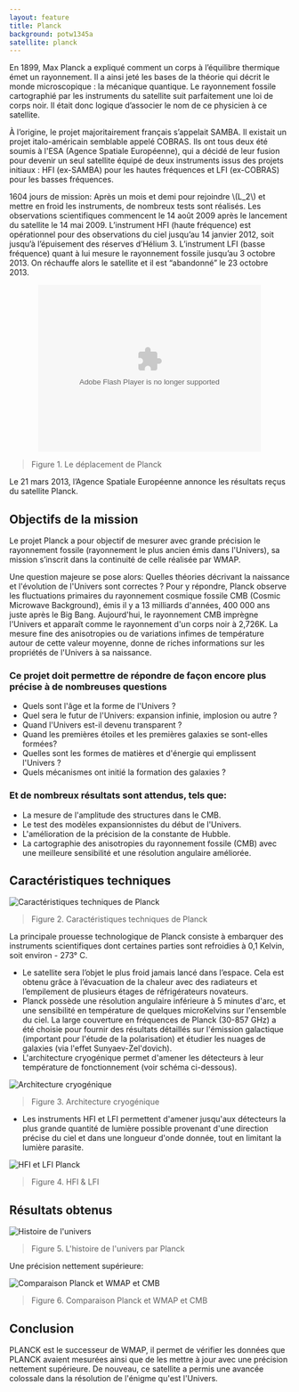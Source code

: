 ```yaml
---
layout: feature
title: Planck
background: potw1345a
satellite: planck
---
```


En 1899, Max Planck a expliqué comment un corps à l’équilibre thermique émet un rayonnement. Il a ainsi jeté les bases de la théorie qui décrit le monde microscopique : la mécanique quantique.
Le rayonnement fossile cartographié par les instruments du satellite suit parfaitement une loi de corps noir. Il était donc logique d’associer le nom de ce physicien à ce satellite.

À l’origine, le projet majoritairement français s’appelait SAMBA. Il existait un projet italo-américain semblable appelé COBRAS. Ils ont tous deux été soumis à l'ESA (Agence Spatiale Européenne), qui a décidé de leur fusion pour devenir un seul satellite équipé de deux instruments issus des projets initiaux : HFI (ex-SAMBA) pour les hautes fréquences et LFI (ex-COBRAS) pour les basses fréquences.

1604 jours de mission:
Après un mois et demi pour rejoindre \\(L\_2\\) et mettre en froid les instruments, de nombreux tests sont réalisés. Les observations scientifiques commencent le 14 août 2009 après le lancement du satellite le 14 mai 2009. L’instrument HFI (haute fréquence) est opérationnel pour des observations du ciel jusqu’au 14 janvier 2012, soit jusqu’à l’épuisement des réserves d’Hélium 3. L’instrument LFI (basse fréquence) quant à lui mesure le rayonnement fossile jusqu’au 3 octobre 2013.
On réchauffe alors le satellite et il est “abandonné” le 23 octobre 2013.

<object style="width: 400px; height: 300px; display: block; margin-left: auto; margin-right: auto;" data="http://public.planck.fr/flash/jwplayer/player.swf" type="application/x-shockwave-flash" width="400" height="300">
<param name="data" value="http://public.planck.fr/flash/jwplayer/player.swf">
<param name="quality" value="high">
<param name="wmode" value="transparent">
<param name="flashvars" value="file=http://public.planck.fr/images/multimedia/fichier/moll-mask2-ring-delay30-v2.mov&amp;backcolor=000000&amp;frontcolor=FFFFFF&amp;lightcolor=FFFFFF&amp;screencolor=000000&amp;skin=flash/jwplayer/glow.zip&amp;bufferlength=5&amp;volume=100&amp;icons=true&amp;controlbar=over&amp;stretching=fill&amp;autostart=false">
<param name="src" value="http://public.planck.fr/flash/jwplayer/player.swf">
</object>

> Figure 1. Le déplacement de Planck

Le 21 mars 2013, l’Agence Spatiale Européenne annonce les résultats reçus du satellite Planck.

## Objectifs de la mission

Le projet Planck a pour objectif de mesurer avec grande précision le rayonnement fossile (rayonnement le plus ancien émis dans l'Univers), sa mission s’inscrit dans la continuité de celle réalisée par WMAP.

Une question majeure se pose alors: Quelles théories décrivant la naissance et l'évolution de l'Univers sont correctes ? Pour y répondre, Planck observe les fluctuations primaires du rayonnement cosmique fossile CMB (Cosmic Microwave Background), émis il y a 13 milliards d'années, 400 000 ans juste après le Big Bang. Aujourd'hui, le rayonnement CMB imprègne l'Univers et apparaît comme le rayonnement d'un corps noir à 2,726K. La mesure fine des anisotropies ou de variations infimes de température autour de cette valeur moyenne, donne de riches informations sur les propriétés de l'Univers à sa naissance.

### Ce projet doit permettre de répondre de façon encore plus précise à de nombreuses questions

- Quels sont l'âge et la forme de l'Univers ?
- Quel sera le futur de l'Univers: expansion infinie, implosion ou autre ?
- Quand l'Univers est-il devenu transparent ?
- Quand les premières étoiles et les premières galaxies se sont-elles formées?
- Quelles sont les formes de matières et d'énergie qui emplissent l'Univers ?
- Quels mécanismes ont initié la formation des galaxies ?

### Et de nombreux résultats sont attendus, tels que:

- La mesure de l'amplitude des structures dans le CMB.
- Le test des modèles expansionnistes du début de l'Univers.
- L'amélioration de la précision de la constante de Hubble.
- La cartographie des anisotropies du rayonnement fossile (CMB) avec une meilleure sensibilité et une résolution angulaire améliorée.

## Caractéristiques techniques

![Caractéristiques techniques de Planck](images/planck_schema.jpg)

> Figure 2. Caractéristiques techniques de Planck

La principale prouesse technologique de Planck consiste à embarquer des instruments scientifiques dont certaines parties sont refroidies à 0,1 Kelvin, soit environ - 273° C.

- Le satellite sera l’objet le plus froid jamais lancé dans l’espace. Cela est obtenu grâce à l’évacuation de la chaleur avec des radiateurs et l’empilement de plusieurs étages de réfrigérateurs novateurs.
- Planck possède une résolution angulaire inférieure à 5 minutes d'arc, et une sensibilité en température de quelques microKelvins sur l'ensemble du ciel. La large couverture en fréquences de Planck (30-857 GHz) a été choisie pour fournir des résultats détaillés sur l'émission galactique (important pour l'étude de la polarisation) et étudier les nuages de galaxies (via l'<a data-toggle="tooltip" title="Résultat de la distorsion du fond diffus cosmologique par des éléctrons de grande énergie, qui permet à ces électrons de transférer une grande partie de leur énergie aux photons de faible énergie du fond diffus">effet Sunyaev-Zel'dovich</a>).
- L'architecture cryogénique permet d'amener les détecteurs à leur température de fonctionnement (voir schéma ci-dessous).

![Architecture cryogénique](images/planck_cryo.jpg)

> Figure 3. Architecture cryogénique

- Les instruments HFI et LFI permettent d'amener jusqu'aux détecteurs la plus grande quantité de lumière possible provenant d'une direction précise du ciel et dans une longueur d'onde donnée, tout en limitant la lumière parasite.

![HFI et LFI Planck](images/planck_hfi_lfi.jpg)

> Figure 4. HFI & LFI

## Résultats obtenus

![Histoire de l'univers](images/planck_hist.png)

> Figure 5. L'histoire de l'univers par Planck

Une précision nettement supérieure:

![Comparaison Planck et WMAP et CMB](images/planck_precision.png)

> Figure 6. Comparaison Planck et WMAP et CMB

## Conclusion

PLANCK est le successeur de WMAP, il permet de vérifier les données que PLANCK avaient mesurées ainsi que de les mettre à jour avec une précision nettement supérieure. De nouveau, ce satellite a permis une avancée colossale dans la résolution de l'énigme qu'est l'Univers.
